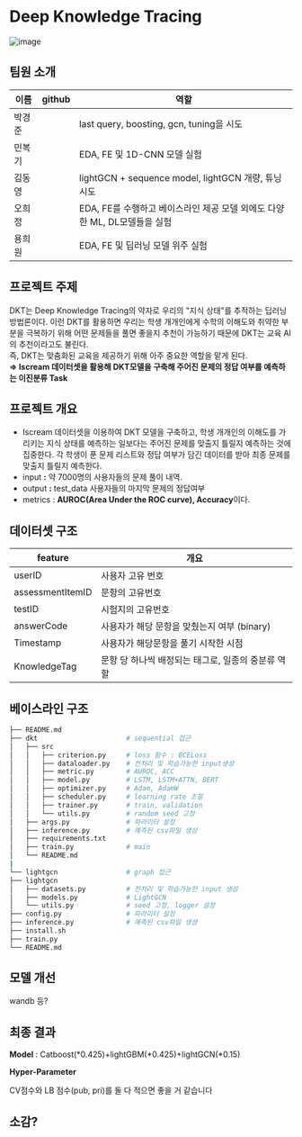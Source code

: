 # Deep Knowledge Tracing
![image](https://user-images.githubusercontent.com/47550287/206654876-7cecf8f7-7233-455c-83df-e26283c68632.png)

## 팀원 소개
|이름|github|역할|
|----|---|---|
|박경준||last query, boosting, gcn, tuning을 시도|
|민복기||EDA, FE 및 1D-CNN 모델 실험|
|김동영||lightGCN + sequence model, lightGCN 개량, 튜닝 시도|
|오희정||EDA, FE를 수행하고 베이스라인 제공 모델 외에도 다양한 ML, DL모델들을 실험|
|용희원||EDA, FE 및 딥러닝 모델 위주 실험|

## 프로젝트 주제
DKT는 Deep Knowledge Tracing의 약자로 우리의 "지식 상태"를 추적하는 딥러닝 방법론이다. 이런 DKT를 활용하면 우리는 학생 개개인에게 수학의 이해도와 취약한 부분을 극복하기 위해 어떤 문제들을 풀면 좋을지 추천이 가능하기 때문에 DKT는 교육 AI의 추천이라고도 불린다.  
즉, DKT는 맞춤화된 교육을 제공하기 위해 아주 중요한 역할을 맡게 된다.  
**⇒ Iscream 데이터셋을 활용해 DKT모델을 구축해 주어진 문제의 정답 여부를 예측하는 이진분류 Task**
 
## 프로젝트 개요
- Iscream 데이터셋을 이용하여 DKT 모델을 구축하고, 학생 개개인의 이해도를 가리키는 지식 상태를 예측하는 일보다는 주어진 문제를 맞출지 틀릴지 예측하는 것에 집중한다. 각 학생이 푼 문제 리스트와 정답 여부가 담긴 데이터를 받아 최종 문제를 맞출지 틀릴지 예측한다.
- input **:** 약 7000명의 사용자들의 문제 풀이 내역.
- output **:** test_data 사용자들의 마지막 문제의 정답여부
- metrics : **AUROC(Area Under the ROC curve), Accuracy**이다.

## 데이터셋 구조
| feature | 개요 |
| --- | --- |
| userID | 사용자 고유 번호  |
| assessmentItemID | 문항의 고유번호 |
| testID |  시험지의 고유번호 |
| answerCode | 사용자가 해당 문항을 맞췄는지 여부 (binary) |
| Timestamp | 사용자가 해당문항을 풀기 시작한 시점 |
| KnowledgeTag | 문항 당 하나씩 배정되는 태그로, 일종의 중분류 역할 |

## 베이스라인 구조
```bash
├── README.md
├── dkt                      # sequential 접근
│   ├── src
│   │   ├── criterion.py     # loss 함수 : BCELoss
│   │   ├── dataloader.py    # 전처리 및 학습가능한 input생성
│   │   ├── metric.py        # AUROC, ACC
│   │   ├── model.py         # LSTM, LSTM+ATTN, BERT
│   │   ├── optimizer.py     # Adam, AdamW
│   │   ├── scheduler.py     # learning rate 조절
│   │   ├── trainer.py       # train, validation
│   │   └── utils.py         # random seed 고정
│   ├── args.py              # 파라미터 설정
│   ├── inference.py         # 예측된 csv파일 생성
│   ├── requirements.txt
│   ├── train.py             # main
│   └── README.md
|
└── lightgcn                 # graph 접근
├── lightgcn
│   ├── datasets.py          # 전처리 및 학습가능한 input 생성
│   ├── models.py            # LightGCN
│   └── utils.py             # seed 고정, logger 설정
├── config.py                # 파라미터 설정
├── inference.py             # 예측된 csv파일 생셩
├── install.sh
├── train.py
└── README.md
```

## 모델 개선
wandb 등?

## 최종 결과
**Model** : Catboost(*0.425)+lightGBM(*0.425)+lightGCN(*0.15)

**Hyper-Parameter**

CV점수와 LB 점수(pub, pri)를 둘 다 적으면 좋을 거 같습니다

## 소감?
